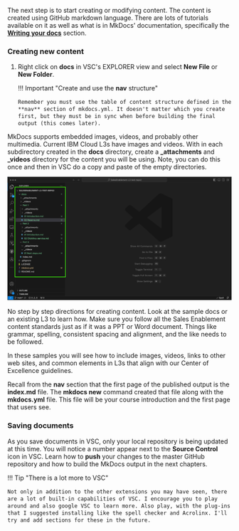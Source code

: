 The next step is to start creating or modifying content. The content is created using GitHub markdown language. There are lots of tutorials available on it as well as what is in MkDocs' documentation, specifically the <a href="https://www.mkdocs.org/user-guide/writing-your-docs/" target="_blank">**Writing your docs**</a> section. 

### Creating new content

1. Right click on **docs** in VSC's EXPLORER view and select **New File** or **New Folder**. 

   !!! Important "Create and use the **nav** structure"

       Remember you must use the table of content structure defined in the **nav** section of mkdocs.yml. It doesn't matter which you create first, but they must be in sync when before building the final output (this comes later).

MkDocs supports embedded images, videos, and probably other multimedia. Current IBM Cloud L3s have images and videos. With in each subdirectory created in the **docs** directory, create a **_attachments** and **_videos** directory for the content you will be using. Note, you can do this once and then in VSC do a copy and paste of the empty directories.

![](_attachments/VSC-directoryStructure.png)

No step by step directions for creating content. Look at the sample docs or an existing L3 to learn how. Make sure you follow all the Sales Enablement content standards just as if it was a PPT or Word document. Things like grammar, spelling, consistent spacing and alignment, and the like needs to be followed.

In these samples you will see how to include images, videos, links to other web sites, and common elements in L3s that align with our Center of Excellence guidelines.

Recall from the **nav** section that the first page of the published output is the **index.md** file. The **mkdocs new** command created that file along with the **mkdocs.yml** file. This file will be your course introduction and the first page that users see.

### Saving documents

As you save documents in VSC, only your local repository is being updated at this time. You will notice a number appear next to the **Source Control** icon in VSC. Learn how to **push** your changes to the master GitHub repository and how to build the MkDocs output in the next chapters.

!!! Tip "There is a lot more to VSC"

    Not only in addition to the other extensions you may have seen, there are a lot of built-in capabilities of VSC. I encourage you to play around and also google VSC to learn more. Also play, with the plug-ins that I suggested installing like the spell checker and Acrolinx. I'll try and add sections for these in the future.